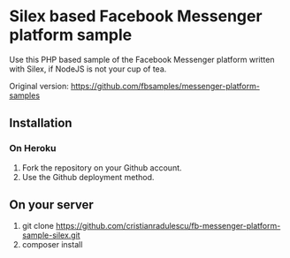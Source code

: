 # Silex based Facebook Messenger platform sample
Use this PHP based sample of the Facebook Messenger platform written with Silex, if NodeJS is not your cup of tea.

Original version: https://github.com/fbsamples/messenger-platform-samples

## Installation

### On Heroku
1. Fork the repository on your Github account.
2. Use the Github deployment method.

## On your server
1. git clone https://github.com/cristianradulescu/fb-messenger-platform-sample-silex.git
2. composer install
